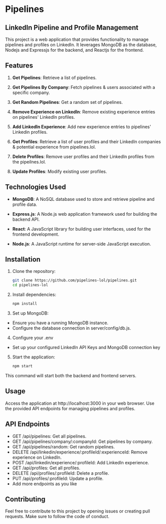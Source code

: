 # Pipelines

## LinkedIn Pipeline and Profile Management

This project is a web application that provides functionality to manage pipelines and profiles on LinkedIn. It leverages MongoDB as the database, Nodejs and Expressjs for the backend, and Reactjs for the frontend.

## Features

1. **Get Pipelines**: Retrieve a list of pipelines.

2. **Get Pipelines By Company**: Fetch pipelines & users associated with a specific company.

3. **Get Random Pipelines**: Get a random set of pipelines.

4. **Remove Experience on LinkedIn**: Remove existing experience entries on pipelines' LinkedIn profiles.

5. **Add LinkedIn Experience**: Add new experience entries to pipelines' Linkedin profiles.

6. **Get Profiles**: Retrieve a list of user profiles and their LinkedIn companies & potential experience from pipelines.lol.

7. **Delete Profiles**: Remove user profiles and their LinkedIn profiles from the pipeilnes.lol.

8. **Update Profiles**: Modify existing user profiles.

## Technologies Used

- **MongoDB**: A NoSQL database used to store and retrieve pipeline and profile data.

- **Express.js**: A Node.js web application framework used for building the backend API.

- **React**: A JavaScript library for building user interfaces, used for the frontend development.

- **Node.js**: A JavaScript runtime for server-side JavaScript execution.

## Installation

1. Clone the repository:

   ```bash
   git clone https://github.com/pipelines-lol/pipelines.git
   cd pipelines-lol
2. Install dependencies:

   ```bash
   npm install
3. Set up MongoDB:

- Ensure you have a running MongoDB instance.
- Configure the database connection in server/config/db.js.

4. Configure your .env
   
- Set up your configured LinkedIn API Keys and MongoDB connection key
  
5. Start the application:

   ```bash
   npm start
This command will start both the backend and frontend servers.

## Usage
Access the application at http://localhost:3000 in your web browser.
Use the provided API endpoints for managing pipelines and profiles.

## API Endpoints

- GET /api/pipelines: Get all pipelines.
- GET /api/pipelines/company/:companyId: Get pipelines by company.
- GET /api/pipelines/random: Get random pipelines.
- DELETE /api/linkedin/experience/:profileId/:experienceId: Remove experience on LinkedIn.
- POST /api/linkedin/experience/:profileId: Add LinkedIn experience.
- GET /api/profiles: Get all profiles.
- DELETE /api/profiles/:profileId: Delete a profile.
- PUT /api/profiles/:profileId: Update a profile.
- Add more endpoints as you like

## Contributing
Feel free to contribute to this project by opening issues or creating pull requests. Make sure to follow the code of conduct.
